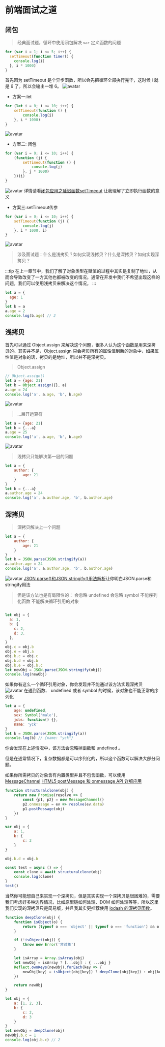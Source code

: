 # 前端面试之道
## 闭包
>经典面试题，循环中使用闭包解决 `var` 定义函数的问题
```js
for (var i = 1; i <= 5; i++) {
  setTimeout(function timer() {
    console.log(i)
  }, i * 1000)
}
```
首先因为 setTimeout 是个异步函数，所以会先把循环全部执行完毕，这时候 i 就是 6 了，所以会输出一堆 6。
![avatar](./public/01.png)

- 方案一:let
```js
for (let i = 0; i <= 10; i++) {
    setTimeout(function () {
        console.log(i)
    }, i * 1000)
}
```
![avatar](./public/02.png)

- 方案二: 闭包
```js
for (var i = 0; i <= 10; i++) {
    (function (j) {
        setTimeout(function () {
            console.log(j)
        }, j * 1000)
    })(i)
}
```
![avatar](./public/02.png)
详情请看[闭包应用之延迟函数setTimeout](https://www.cnblogs.com/camille666/p/js_setTimeout.html)
让我理解了立即执行函数的意义

- 方案三:setTimeout传参
```js
for (var i = 0; i <= 10; i++) {
    setTimeout(function (j) {
        console.log(j)
    }, i * 1000, i)
}

```
![avatar](./public/02.png)


>涉及面试题：什么是浅拷贝？如何实现浅拷贝？什么是深拷贝？如何实现深拷贝？

:::tip
在上一章节中，我们了解了对象类型在赋值的过程中其实是复制了地址，从而会导致改变了一方其他也都被改变的情况。通常在开发中我们不希望出现这样的问题，我们可以使用浅拷贝来解决这个情况。
:::
```js
let a = {
  age: 1
}
let b = a
a.age = 2
console.log(b.age) // 2
```
## 浅拷贝
首先可以通过 Object.assign 来解决这个问题，很多人认为这个函数是用来深拷贝的。其实并不是，Object.assign 只会拷贝所有的属性值到新的对象中，如果属性值是对象的话，拷贝的是地址，所以并不是深拷贝。

> Object.assign
```js
// Object.assign()
let a = {age: 21}
let b = Object.assign({}, a)
a.age = 24
console.log('a', a.age, 'b', b.age)
```
![avatar](./public/03.png)

> ...展开运算符
```js
let a = {age: 21}
let b = {...a}
a.age = 25
console.log('a', a.age, 'b', b.age)
```
![avatar](./public/03.png)

> 浅拷贝只能解决第一层的问题
```js
let a = {
    author: {
        age: 21
    }
}
let b = {...a}
a.author.age = 24
console.log('a', a.author.age, 'b', b.author.age)
```
## 深拷贝
> 深拷贝解决上一个问题
```js
let a = {
    author: {
        age: 21
    }
}
let b = JSON.parse(JSON.stringify(a))
a.author.age = 24
console.log('a', a.author.age, 'b', b.author.age)
```
![avatar](./public/04.png)
[JSON.parse()和JSON.stringify()用法解析](https://blog.csdn.net/weixin_40475396/article/details/79723413)让你明白JSON.parse和stringify用法

>但是该方法也是有局限性的：
会忽略 undefined
会忽略 symbol
不能序列化函数
不能解决循环引用的对象
```js

let obj = {
  a: 1,
  b: {
    c: 2,
    d: 3,
  },
}
obj.c = obj.b
obj.e = obj.a
obj.b.c = obj.c
obj.b.d = obj.b
obj.b.e = obj.b.c
let newObj = JSON.parse(JSON.stringify(obj))
console.log(newObj)
```
如果你有这么一个循环引用对象，你会发现并不能通过该方法实现深拷贝
![avatar](./public/05.png)
在遇到函数、 undefined 或者 symbol 的时候，该对象也不能正常的序列化
```js
let a = {
    age: undefined,
    sex: Symbol('male'),
    jobs: function() {},
    name: 'yck'
}
let b = JSON.parse(JSON.stringify(a))
console.log(b) // {name: "yck"}
```
你会发现在上述情况中，该方法会忽略掉函数和 undefined 。

但是在通常情况下，复杂数据都是可以序列化的，所以这个函数可以解决大部分问题。

如果你所需拷贝的对象含有内置类型并且不包含函数，可以使用 [MessageChannel](https://developer.mozilla.org/zh-CN/docs/Web/API/MessageChannel)
[HTML5 postMessage 和 onmessage API 详细应用](https://www.ibm.com/developerworks/cn/web/1301_jiangjj_html5message/index.html)
```js
function structuralclone(obj) {
    return new Promise(resolve => {
        const {p1, p2} = new MessageChannel()
        p2.onmessage = ev => resolve(ev.data)
        p1.postMessage(obj)
    })
}

var obj = {
    a: 1,
    b: {
        c: 2
    }
}

obj.b.d = obj.b

const test = async () => {
    const clone = await structuralclone(obj)
    console.log(clone)
}
test()
```



当然你可能想自己来实现一个深拷贝，但是其实实现一个深拷贝是很困难的，需要我们考虑好多种边界情况，比如原型链如何处理、DOM 如何处理等等，所以这里我们实现的深拷贝只是简易版，并且我其实更推荐使用 [lodash 的深拷贝函数](https://lodash.com/docs/4.17.11#cloneDeep)。

```js
function deepClone(obj) {
    function isObject(o) {
        return (typeof o === 'object' || typeof o === 'function') && o !== null
    }

    if (!isObject(obj)) {
        throw new Error('非对象')
    }

    let isArray = Array.isArray(obj)
    let newObj = isArray ? [...obj] : { ...obj }
    Reflect.ownKeys(newObj).forEach(key => {
        newObj[key] = isObject(obj[key]) ? deepClone(obj[key]) : obj[key]
    })

    return newObj
}

let obj = {
    a: [1, 2, 3],
    b: {
        c: 2,
        d: 3
    }
}
let newObj = deepClone(obj)
newObj.b.c = 1
console.log(obj.b.c) // 2

```



